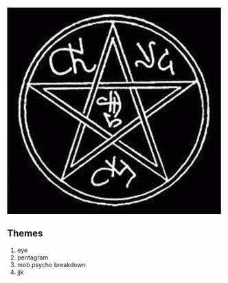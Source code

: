 
![preview_pentagram](/pentagram/pentagram-0.png)

## Themes

1. eye
2. pentagram
3. mob psycho breakdown
4. jjk
